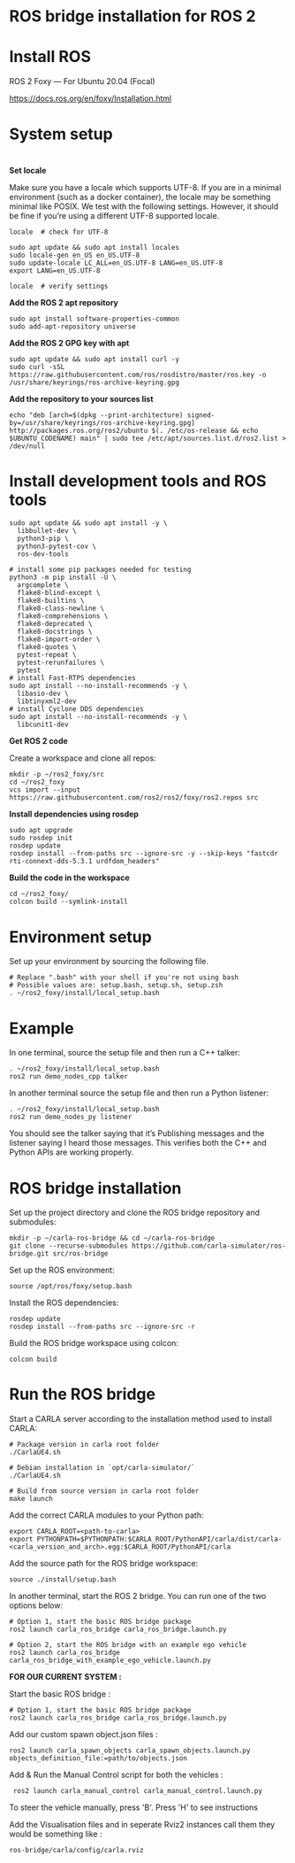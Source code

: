 # **ROS bridge installation for ROS 2**
# 

# Install ROS

ROS 2 Foxy — For Ubuntu 20.04 (Focal)

https://docs.ros.org/en/foxy/Installation.html

# System setup
#
**Set locale**

Make sure you have a locale which supports UTF-8. If you are in a minimal environment (such as a docker container), the locale may be something minimal like POSIX. We test with the following settings. However, it should be fine if you’re using a different UTF-8 supported locale.

    locale  # check for UTF-8

    sudo apt update && sudo apt install locales
    sudo locale-gen en_US en_US.UTF-8
    sudo update-locale LC_ALL=en_US.UTF-8 LANG=en_US.UTF-8
    export LANG=en_US.UTF-8

    locale  # verify settings

**Add the ROS 2 apt repository**

    sudo apt install software-properties-common
    sudo add-apt-repository universe
    
**Add the ROS 2 GPG key with apt**

    sudo apt update && sudo apt install curl -y
    sudo curl -sSL https://raw.githubusercontent.com/ros/rosdistro/master/ros.key -o /usr/share/keyrings/ros-archive-keyring.gpg
    
 **Add the repository to your sources list**
 
    echo "deb [arch=$(dpkg --print-architecture) signed-by=/usr/share/keyrings/ros-archive-keyring.gpg] http://packages.ros.org/ros2/ubuntu $(. /etc/os-release && echo $UBUNTU_CODENAME) main" | sudo tee /etc/apt/sources.list.d/ros2.list > /dev/null
    
# Install development tools and ROS tools

    sudo apt update && sudo apt install -y \
      libbullet-dev \
      python3-pip \
      python3-pytest-cov \
      ros-dev-tools

    # install some pip packages needed for testing
    python3 -m pip install -U \
      argcomplete \
      flake8-blind-except \
      flake8-builtins \
      flake8-class-newline \
      flake8-comprehensions \
      flake8-deprecated \
      flake8-docstrings \
      flake8-import-order \
      flake8-quotes \
      pytest-repeat \
      pytest-rerunfailures \
      pytest
    # install Fast-RTPS dependencies
    sudo apt install --no-install-recommends -y \
      libasio-dev \
      libtinyxml2-dev
    # install Cyclone DDS dependencies
    sudo apt install --no-install-recommends -y \
      libcunit1-dev

**Get ROS 2 code**

Create a workspace and clone all repos:

    mkdir -p ~/ros2_foxy/src
    cd ~/ros2_foxy
    vcs import --input https://raw.githubusercontent.com/ros2/ros2/foxy/ros2.repos src
    
**Install dependencies using rosdep**

    sudo apt upgrade
    sudo rosdep init
    rosdep update
    rosdep install --from-paths src --ignore-src -y --skip-keys "fastcdr rti-connext-dds-5.3.1 urdfdom_headers"

**Build the code in the workspace**

    cd ~/ros2_foxy/
    colcon build --symlink-install

# Environment setup

Set up your environment by sourcing the following file.

    # Replace ".bash" with your shell if you're not using bash
    # Possible values are: setup.bash, setup.sh, setup.zsh
    . ~/ros2_foxy/install/local_setup.bash
    
# Example

In one terminal, source the setup file and then run a C++ talker:

    . ~/ros2_foxy/install/local_setup.bash
    ros2 run demo_nodes_cpp talker
    
In another terminal source the setup file and then run a Python listener:

    . ~/ros2_foxy/install/local_setup.bash
    ros2 run demo_nodes_py listener
    
You should see the talker saying that it’s Publishing messages and the listener saying I heard those messages. This verifies both the C++ and Python APIs are working properly.

# ROS bridge installation

Set up the project directory and clone the ROS bridge repository and submodules:

    mkdir -p ~/carla-ros-bridge && cd ~/carla-ros-bridge
    git clone --recurse-submodules https://github.com/carla-simulator/ros-bridge.git src/ros-bridge

Set up the ROS environment:

    source /opt/ros/foxy/setup.bash

Install the ROS dependencies:

    rosdep update
    rosdep install --from-paths src --ignore-src -r

Build the ROS bridge workspace using colcon:

    colcon build

# Run the ROS bridge

Start a CARLA server according to the installation method used to install CARLA:

    # Package version in carla root folder
    ./CarlaUE4.sh

    # Debian installation in `opt/carla-simulator/`
    ./CarlaUE4.sh

    # Build from source version in carla root folder
    make launch
    
Add the correct CARLA modules to your Python path:

    export CARLA_ROOT=<path-to-carla>
    export PYTHONPATH=$PYTHONPATH:$CARLA_ROOT/PythonAPI/carla/dist/carla-<carla_version_and_arch>.egg:$CARLA_ROOT/PythonAPI/carla
    
Add the source path for the ROS bridge workspace:

    source ./install/setup.bash
    
 In another terminal, start the ROS 2 bridge. You can run one of the two options below:

    # Option 1, start the basic ROS bridge package
    ros2 launch carla_ros_bridge carla_ros_bridge.launch.py

    # Option 2, start the ROS bridge with an example ego vehicle
    ros2 launch carla_ros_bridge carla_ros_bridge_with_example_ego_vehicle.launch.py
    

**FOR OUR CURRENT SYSTEM :** 

Start the basic ROS bridge : 

    # Option 1, start the basic ROS bridge package
    ros2 launch carla_ros_bridge carla_ros_bridge.launch.py
    
Add our custom spawn object.json files : 

    ros2 launch carla_spawn_objects carla_spawn_objects.launch.py objects_definition_file:=path/to/objects.json
    
Add & Run the Manual Control script for both the vehicles : 

     ros2 launch carla_manual_control carla_manual_control.launch.py
     
To steer the vehicle manually, press 'B'. Press 'H' to see instructions

Add the Visualisation files and in seperate  Rviz2 instances call them they would be something like :

    ros-bridge/carla/config/carla.rviz



